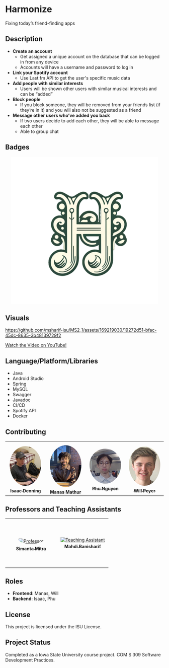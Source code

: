 # Harmonize
Fixing today’s friend-finding apps

## Description
- **Create an account**
  - Get assigned a unique account on the database that can be logged in from any device
  - Accounts will have a username and password to log in
- **Link your Spotify account**
  - Use Last.fm API to get the user's specific music data
- **Add people with similar interests**
  - Users will be shown other users with similar musical interests and can be “added”
- **Block people**
  - If you block someone, they will be removed from your friends list (if they’re in it) and you will also not be suggested as a friend
- **Message other users who’ve added you back**
  - If two users decide to add each other, they will be able to message each other
  - Able to group chat

## Badges
<p align="center">
  <img width="468" alt="image" src="https://github.com/msharif-isu/MS2_1/blob/main/Frontend/app/src/main/res/drawable/logo.png">
</p>

## Visuals 

https://github.com/msharif-isu/MS2_1/assets/169219030/19272d51-bfac-45dc-8635-3b48139729f2

<a href="https://www.youtube.com/watch?v=5yaI2-MMgGA" target="_blank">Watch the Video on YouTube!</a>

## Language/Platform/Libraries
- Java
- Android Studio
- Spring
- MySQL
- Swagger
- Javadoc
- CI/CD
- Spotify API
- Docker

## Contributing

<table>
<tr>
    <td align="center" style="word-wrap: break-word; width: 150px; height: 150px">
        <a href="https://github.com/idenning2003">
          <img src="https://github.com/msharif-isu/MS2_1/blob/main/Document/Isaac%20Denning.jpg" width="100" style="border-radius:50%; align-items:center; justify-content:center; overflow:hidden; padding-top:10px" alt="Isaac Denning"/>
          <br />
          <sub style="font-size:14px"><b>Isaac Denning</b></sub>
        </a>
    </td>
    <td align="center" style="word-wrap: break-word; width: 150px; height: 150px">
        <a href="https://github.com/M-M5">
          <img src="https://github.com/msharif-isu/MS2_1/blob/main/Document/Manas%20Mathur.jpg" width="100" style="border-radius:50%; align-items:center; justify-content:center; overflow:hidden; padding-top:10px" alt="Manas Mathur"/>
          <br />
          <sub style="font-size:14px"><b>Manas Mathur</b></sub>
        </a>
    </td>
    <td align="center" style="word-wrap: break-word; width: 150px; height: 150px">
        <a href="https://github.com/phunprogrammer">
          <img src="https://github.com/msharif-isu/MS2_1/blob/main/Document/Phu%20Nguyen.jpg" width="100" style="border-radius:50%; align-items:center; justify-content:center; overflow:hidden; padding-top:10px" alt="Phu Nguyen"/>
          <br />
          <sub style="font-size:14px"><b>Phu Nguyen</b></sub>
        </a>
    </td>
    <td align="center" style="word-wrap: break-word; width: 150px; height: 150px">
        <a href="https://github.com/WillPeyer">
          <img src="https://github.com/msharif-isu/MS2_1/blob/main/Document/Will%20Peyer.png" width="100" style="border-radius:50%; align-items:center; justify-content:center; overflow:hidden; padding-top:10px" alt="Will Peyer"/>
          <br />
          <sub style="font-size:14px"><b>Will Peyer</b></sub>
        </a>
    </td>
</tr>
</table>

## Professors and Teaching Assistants

<table>
<tr>
    <td align="center" style="word-wrap: break-word; width: 150px; height: 150px">
        <a href="https://www.cs.iastate.edu/smitra">
          <img src="https://www.cs.iastate.edu/files/styles/people_thumb/public/people/profilepictures/dsc_0069.jpg" width="100" style="border-radius:50%; align-items:center; justify-content:center; overflow:hidden; padding-top:10px" alt="Professor"/>
          <br />
          <sub style="font-size:14px"><b>Simanta Mitra</b></sub>
        </a>
    </td>
    <td align="center" style="word-wrap: break-word; width: 150px; height: 150px">
        <a href="https://github.com/banisharifm">
          <img src="https://avatars.githubusercontent.com/u/41099498?v=4" width="100" height="100 style="border-radius:10%; align-items:center; justify-content:center; overflow:hidden; padding-top:10px" alt="Teaching Assistant"/>
          <br />
          <sub style="font-size:14px"><b>Mahdi Banisharif</b></sub>
        </a>
    </td>
</tr>
</table>

## Roles
- **Frontend**: Manas, Will
- **Backend**: Isaac, Phu


## License
This project is licensed under the ISU License.

## Project Status
Completed as a Iowa State University course project. 
COM S 309 Software Development Practices.
